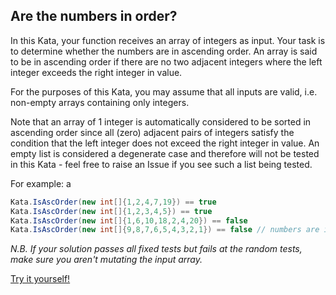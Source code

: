 ## Are the numbers in order?

In this Kata, your function receives an array of integers as input. Your task is to determine whether the numbers are in ascending order. An array is said to be in ascending order if there are no two adjacent integers where the left integer exceeds the right integer in value.

For the purposes of this Kata, you may assume that all inputs are valid, i.e. non-empty arrays containing only integers.

Note that an array of 1 integer is automatically considered to be sorted in ascending order since all (zero) adjacent pairs of integers satisfy the condition that the left integer does not exceed the right integer in value. An empty list is considered a degenerate case and therefore will not be tested in this Kata - feel free to raise an Issue if you see such a list being tested.

For example:
a
```csharp
Kata.IsAscOrder(new int[]{1,2,4,7,19}) == true
Kata.IsAscOrder(new int[]{1,2,3,4,5}) == true
Kata.IsAscOrder(new int[]{1,6,10,18,2,4,20}) == false
Kata.IsAscOrder(new int[]{9,8,7,6,5,4,3,2,1}) == false // numbers are in DESCENDING order
```

*N.B. If your solution passes all fixed tests but fails at the random tests, make sure you aren't mutating the input array.*

[Try it yourself!](https://www.codewars.com/kata/56b7f2f3f18876033f000307)
